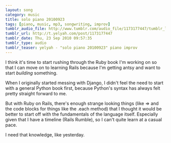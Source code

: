 ```yaml
---
layout: song
category: music
title: solo piano 20100923
tags: [piano, music, mp3, songwriting, improv]
tumblr_audio_file: http://www.tumblr.com/audio_file/1173177447/tumblr_l97g7zOXp01qzo4ep
tumblr_url: http://t.yelyah.com/post/1173177447
tumblr_date: Thu, 23 Sep 2010 09:57:35
tumblr_type: audio
tumblr_teaser: yelyah - "solo piano 20100923" piano improv
---
```

I think it's time to start rushing through the Ruby book I'm working on so that I can move on to learning Rails because I'm getting antsy and want to start *building* something.

When I originally started messing with Django, I didn't feel the need to start with a general Python book first, because Python's syntax has always felt pretty straight forward to me.

But with Ruby on Rails, there's enough strange looking things (like => and the code blocks for things like the .each method) that I thought it would be better to start off with the fundamentals of the language itself. Especially given that I have a timeline (Rails Rumble), so I can't quite learn at a casual pace.

I need that knowledge, like yesterday.
